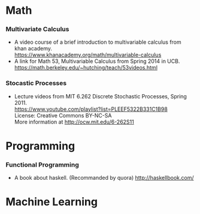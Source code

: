 # Math

### Multivariate Calculus
* A video course of a brief introduction to multivariable calculus from khan academy.  
https://www.khanacademy.org/math/multivariable-calculus  
* A link for Math 53, Multivariable Calculus from Spring 2014 in UCB.  
https://math.berkeley.edu/~hutching/teach/53videos.html 

### Stocastic Processes
* Lecture videos from MIT 6.262 Discrete Stochastic Processes, Spring 2011.  
https://www.youtube.com/playlist?list=PLEEF5322B331C1B98  
License: Creative Commons BY-NC-SA  
More information at http://ocw.mit.edu/6-262S11 

# Programming

### Functional Programming
* A book about haskell. (Recommanded by quora)
http://haskellbook.com/

# Machine Learning
